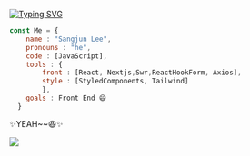 [![Typing SVG](https://readme-typing-svg.herokuapp.com?color=%2327475A&size=25&lines=Hi%2C+there.+%F0%9F%91%8B)](https://git.io/typing-svg)
```js
const Me = {
    name : "Sangjun Lee", 
    pronouns : "he",
    code : [JavaScript],
    tools : {
        front : [React, Nextjs,Swr,ReactHookForm, Axios],
        style : [StyledComponents, Tailwind]
        },
    goals : Front End 😄
  }
```

✨YEAH~~😆✨

<img src="https://github-readme-stats.vercel.app/api/top-langs/?username=GitHub-SJL&layout=compact&theme=dark&hide_border=true" />
